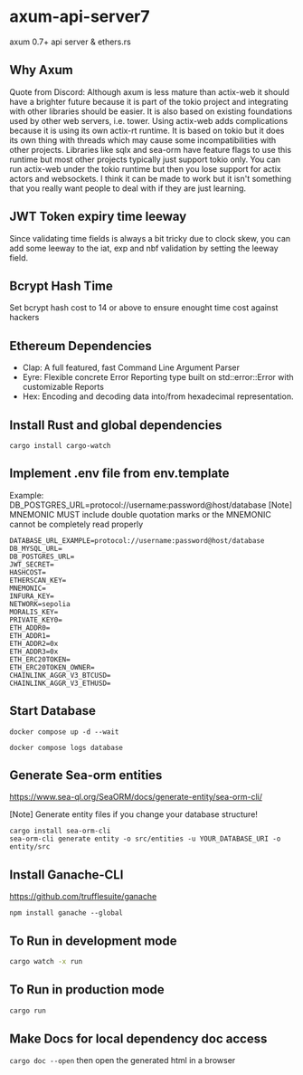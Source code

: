 # axum-api-server7

axum 0.7+ api server &amp; ethers.rs

## Why Axum

Quote from Discord: Although axum is less mature than actix-web it should have a brighter future because it is part of the tokio project and integrating with other libraries should be easier. It is also based on existing foundations used by other web servers, i.e. tower.
Using actix-web adds complications because it is using its own actix-rt runtime. It is based on tokio but it does its own thing with threads which may cause some incompatibilities with other projects. Libraries like sqlx and sea-orm have feature flags to use this runtime but most other projects typically just support tokio only. You can run actix-web under the tokio runtime but then you lose support for actix actors and websockets. I think it can be made to work but it isn't something that you really want people to deal with if they are just learning.

## JWT Token expiry time leeway

Since validating time fields is always a bit tricky due to clock skew, you can add some leeway to the iat, exp and nbf validation by setting the leeway field.

## Bcrypt Hash Time

Set bcrypt hash cost to 14 or above to ensure enought time cost against hackers

## Ethereum Dependencies

- Clap: A full featured, fast Command Line Argument Parser
- Eyre: Flexible concrete Error Reporting type built on std::error::Error with customizable Reports
- Hex: Encoding and decoding data into/from hexadecimal representation.

## Install Rust and global dependencies

`cargo install cargo-watch`

## Implement .env file from env.template

Example:
DB_POSTGRES_URL=protocol://username:password@host/database
[Note] MNEMONIC MUST include double quotation marks or the MNEMONIC cannot be completely read properly

```
DATABASE_URL_EXAMPLE=protocol://username:password@host/database
DB_MYSQL_URL=
DB_POSTGRES_URL=
JWT_SECRET=
HASHCOST=
ETHERSCAN_KEY=
MNEMONIC=
INFURA_KEY=
NETWORK=sepolia
MORALIS_KEY=
PRIVATE_KEY0=
ETH_ADDR0=
ETH_ADDR1=
ETH_ADDR2=0x
ETH_ADDR3=0x
ETH_ERC20TOKEN=
ETH_ERC20TOKEN_OWNER=
CHAINLINK_AGGR_V3_BTCUSD=
CHAINLINK_AGGR_V3_ETHUSD=
```

## Start Database

```
docker compose up -d --wait

docker compose logs database
```

## Generate Sea-orm entities

https://www.sea-ql.org/SeaORM/docs/generate-entity/sea-orm-cli/

[Note] Generate entity files if you change your database structure!

```
cargo install sea-orm-cli
sea-orm-cli generate entity -o src/entities -u YOUR_DATABASE_URI -o entity/src
```

## Install Ganache-CLI

https://github.com/trufflesuite/ganache

```
npm install ganache --global
```

## To Run in development mode

```bash
cargo watch -x run
```

## To Run in production mode

```bash
cargo run
```

## Make Docs for local dependency doc access

`cargo doc --open`
then open the generated html in a browser
